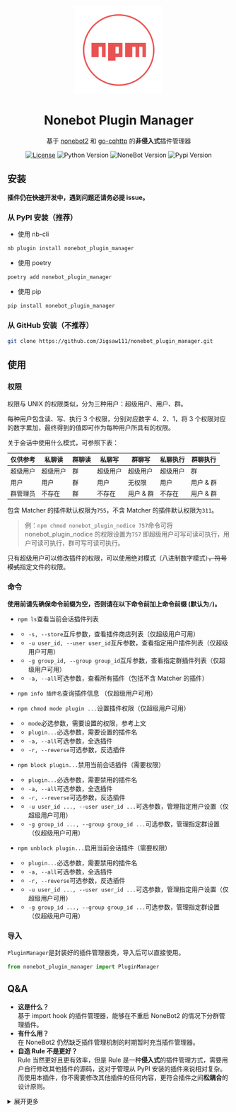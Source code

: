 <div align="center">
	<img width="200" src="docs/logo.png" alt="logo"></br>

# Nonebot Plugin Manager

基于 [nonebot2](https://github.com/nonebot/nonebot2) 和 [go-cqhttp](https://github.com/Mrs4s/go-cqhttp) 的**非侵入式**插件管理器

[![License](https://img.shields.io/github/license/Jigsaw111/nonebot_plugin_manager)](LICENSE)
![Python Version](https://img.shields.io/badge/python-3.7.3+-blue.svg)
![NoneBot Version](https://img.shields.io/badge/nonebot-2.0.0a11+-red.svg)
![Pypi Version](https://img.shields.io/pypi/v/nonebot-plugin-manager.svg)

</div>

## 安装

**插件仍在~~快速~~开发中，遇到问题还请务必提 issue。**

### 从 PyPI 安装（推荐）

- 使用 nb-cli  

```bash
nb plugin install nonebot_plugin_manager
```

- 使用 poetry

```bash
poetry add nonebot_plugin_manager
```

- 使用 pip

```bash
pip install nonebot_plugin_manager
```

### 从 GitHub 安装（不推荐）

```bash
git clone https://github.com/Jigsaw111/nonebot_plugin_manager.git
```

## 使用

### 权限

权限与 UNIX 的权限类似，分为三种用户：超级用户、用户、群。

每种用户包含读、写、执行 3 个权限，分别对应数字 4、2、1，将 3 个权限对应的数字累加，最终得到的值即可作为每种用户所具有的权限。

关于会话中使用什么模式，可参照下表：

| 仅供参考 | 私聊读   | 群聊读 | 私聊写   | 群聊写    | 私聊执行 | 群聊执行  |
| -------- | -------- | ------ | -------- | --------- | -------- | --------- |
| 超级用户 | 超级用户 | 群     | 超级用户 | 超级用户  | 超级用户 | 群        |
| 用户     | 用户     | 群     | 用户     | 无权限    | 用户     | 用户 & 群 |
| 群管理员 | 不存在   | 群     | 不存在   | 用户 & 群 | 不存在   | 用户 & 群 |

包含 Matcher 的插件默认权限为`755`，不含 Matcher 的插件默认权限为`311`。

> 例：`npm chmod nonebot_plugin_nodice 757`命令可将 nonebot_plugin_nodice 的权限设置为`757`
> 即超级用户可写可读可执行，用户可读可执行，群可写可读可执行。

只有超级用户可以修改插件的权限，可以使用绝对模式（八进制数字模式）~~，符号模式~~指定文件的权限。

### 命令

**使用前请先确保命令前缀为空，否则请在以下命令前加上命令前缀 (默认为`/`)。**

- `npm ls`查看当前会话插件列表
- - `-s, --store`互斥参数，查看插件商店列表（仅超级用户可用）
- - `-u user_id, --user user_id`互斥参数，查看指定用户插件列表（仅超级用户可用）
- - `-g group_id, --group group_id`互斥参数，查看指定群插件列表（仅超级用户可用）
- - `-a, --all`可选参数，查看所有插件（包括不含 Matcher 的插件）

- `npm info 插件名`查询插件信息 （仅超级用户可用）

- `npm chmod mode plugin ...`设置插件权限（仅超级用户可用）
- - `mode`必选参数，需要设置的权限，参考上文
- - `plugin...`必选参数，需要设置的插件名
- - `-a, --all`可选参数，全选插件
- - `-r, --reverse`可选参数，反选插件

- `npm block plugin...`禁用当前会话插件（需要权限）
- - `plugin...`必选参数，需要禁用的插件名
- - `-a, --all`可选参数，全选插件
- - `-r, --reverse`可选参数，反选插件
- - `-u user_id ..., --user user_id ...`可选参数，管理指定用户设置（仅超级用户可用）
- - `-g group_id ..., --group group_id ...`可选参数，管理指定群设置（仅超级用户可用）

- `npm unblock plugin...`启用当前会话插件（需要权限）
- - `plugin...`必选参数，需要禁用的插件名
- - `-a, --all`可选参数，全选插件
- - `-r, --reverse`可选参数，反选插件
- - `-u user_id ..., --user user_id ...`可选参数，管理指定用户设置（仅超级用户可用）
- - `-g group_id ..., --group group_id ...`可选参数，管理指定群设置（仅超级用户可用）

<!-- TODO

- `npm install plugin...`安装插件（仅超级用户可用）
- - `-i index, --index index`指定 PyPI 源

- `npm uninstall plugin...`卸载插件（仅超级用户可用）
- - `-a, --all`可选参数，全选插件

-->

### 导入

`PluginManager`是封装好的插件管理器类，导入后可以直接使用。

```python
from nonebot_plugin_manager import PluginManager
```

## Q&A

- **这是什么？**  
  基于 import hook 的插件管理器，能够在不重启 NoneBot2 的情况下分群管理插件。
- **有什么用？**  
  在 NoneBot2 仍然缺乏插件管理机制的时期暂时充当插件管理器。
- **自造 Rule 不是更好？**  
  Rule 当然更好且更有效率，但是 Rule 是一种**侵入式**的插件管理方式，需要用户自行修改其他插件的源码，这对于管理从 PyPI 安装的插件来说相对复杂。而使用本插件，你不需要修改其他插件的任何内容，更符合插件之间**松耦合**的设计原则。

<details>
<summary>展开更多</summary>

## 原理

使用`run_preprocessor`装饰器，在 Matcher 运行之前检测其所属的 Plugin 判断是否打断。

事实上 Nonebot 还是加载了插件，所以只能算是**屏蔽**而非**卸载**。

<!-- TODO

当然，你也可以使用`npm uninstall`命令来真正卸载插件，但我不建议你这样做，因为该命令将会重启 Nonebot 。

-->

## To Do

- [x] 分群插件管理
- [ ] 完善权限系统
- [ ] 设置插件别名

*咕咕咕*

- [ ] 安装卸载插件

## Bug

- [ ] 无法停用 Matcher 以外的机器人行为（如 APScheduler ）  
  **解决方法：** 暂无
- [x] 任何人都可以屏蔽/启用插件
- [x] 如果加载了内置插件将会导致错误

## Changelog

- 210925 0.5.1
- - 交换`chmod`命令的参数位置
- - 修复 NPM 能够将自己屏蔽的 bug
- - 修复任何人都可以屏蔽/启用插件的 bug
- - 修复`-a --all`参数能够修改不可见插件的 bug
- - 修复遇到 MessageEvent 之外的其他 Event 时的错误
- 210909 0.5.0
- - 适配 nonebot2-2.0.0a15
- 210428 0.5.0-alpha.3
- - 不再保留插件历史记录
- - 新增类 UNIX 权限系统
- - 命令`list`改为`ls`
- 210423 0.5.0-alpha.2
- - 将 ignore, global 等配置整合成 mode
- - 新增`npm set`命令切换黑/白名单模式
- 210421 0.5.0-alpha.1
- - 调整优先级为 global > user > group
- - 黑/白名单模式切换
- - 可一次管理多个群/用户的插件
- 210418 0.4.0-alpha.4
- - 新增`--ignore`参数用于显示已忽略的插件（即没有 Matcher 的插件和 npm 本身）
- - 修复判断表达式错误导致的插件列表为空
- - 修复使用 load_from_toml 加载插件时产生的错误
- - 修复 export 的函数名称错误
- - 修复 npm info 指令不响应的错误
- - 修复 global 设置无效的错误
- 210417 0.4.0-alpha.1
- - 配置文件格式更换为`.yml`
- - list/block/unblock 新增`globally`选项，优先级为 global > user/group > default
- - 重构代码，分离 handle 与 data
- - block/unblock 新增`--reverse`选项，可反选插件
- 210415
- - 不再将没有 Matcher 的插件添加到插件列表。
- 210403
- - 分离默认设置与私聊设置，默认设置的键值改为`default`
- 210402
- - 修复 nonebot 2.0.0a13 更新导致的 bug。
- 210331
- - 添加 logo。
- 210330
- - 修复禁用/启用颠倒的 bug。
- 210329
- - 修复 block/unblock 指令中的 -a 参数无效的 bug，修复文档中导出部分的错误。
- 210320
- - 新增`get_group_plugin_list`的 export 用于获取群插件列表。
- 210317
- - 调整项目结构，将绝大多数数据处理操作移至 data，handle 只负责调用；修改 export，不再对其他插件暴露底层接口。
- 210314
- - 修复`npm list` 的 --group 参数不起作用的 bug
- - 新增`info`子命令，用于查询插件信息
- 210313
- - 实现爬取插件商店列表
- - 新增 export 导出给其他插件
- 210312
- - `setting.json`重命名为`plugin_list.json`，结构改为`{plugin: {group_id: true, group_id: false}}`
- 210310 0.3.0
- - 将__init__.py 分离成 setting, command, nb 三个文件
- 210310 0.2.0
-  - Matcher 类型更改为 shell_command
-  - 使用`setting.json`作为配置文件，基本结构为`{group_id: {plugin: true,plugin: false}}`
- 210307 0.1.0
- - 上架插件商店
- - 确定了通过`run_preprocessor`屏蔽 Matcher 的原理
- - 使用`block_list`作为全局设置（即只屏蔽 block_list 中的插件）

</details>
